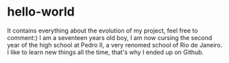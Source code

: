 # hello-world
It contains everything about the evolution of my project, feel free to comment:)
I am a seventeen years old boy, I am now cursing the second year of the high school at Pedro II, a very renomed school of Rio de Janeiro. I like to learn new things all the time, that's why I ended up on Github.
